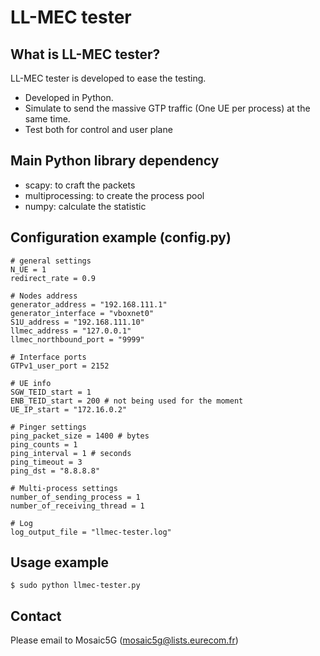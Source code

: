 LL-MEC tester 
======================================
## What is LL-MEC tester?
LL-MEC tester is developed to ease the testing.
* Developed in Python.
* Simulate to send the massive GTP traffic (One UE per process) at the same time.
* Test both for control and user plane

## Main Python library dependency
* scapy: to craft the packets
* multiprocessing: to create the process pool
* numpy: calculate the statistic

## Configuration example (config.py)

    # general settings
    N_UE = 1
    redirect_rate = 0.9

    # Nodes address
    generator_address = "192.168.111.1"
    generator_interface = "vboxnet0"
    S1U_address = "192.168.111.10"
    llmec_address = "127.0.0.1"
    llmec_northbound_port = "9999"

    # Interface ports
    GTPv1_user_port = 2152

    # UE info
    SGW_TEID_start = 1
    ENB_TEID_start = 200 # not being used for the moment
    UE_IP_start = "172.16.0.2"

    # Pinger settings
    ping_packet_size = 1400 # bytes
    ping_counts = 1
    ping_interval = 1 # seconds
    ping_timeout = 3
    ping_dst = "8.8.8.8"

    # Multi-process settings
    number_of_sending_process = 1
    number_of_receiving_thread = 1

    # Log
    log_output_file = "llmec-tester.log"

## Usage example
    $ sudo python llmec-tester.py
    
## Contact
Please email to Mosaic5G (mosaic5g@lists.eurecom.fr)
